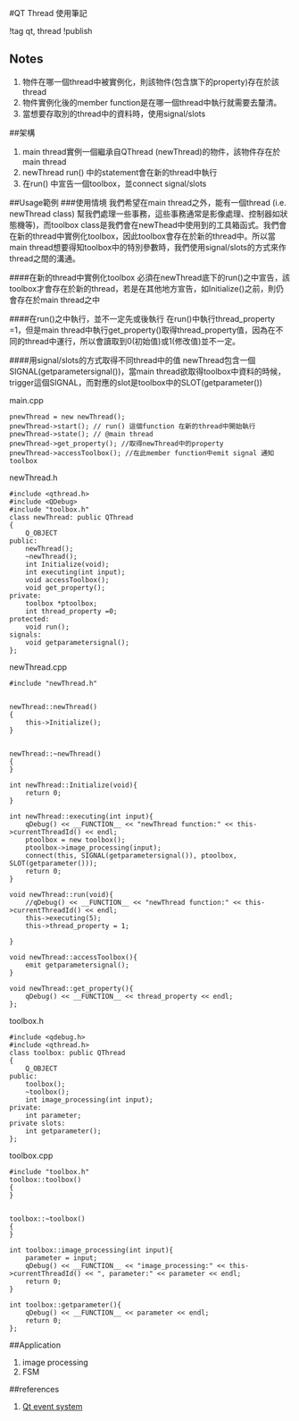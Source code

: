 #QT Thread 使用筆記

!tag qt, thread 
!publish


## Notes
1. 物件在哪一個thread中被實例化，則該物件(包含旗下的property)存在於該thread
2. 物件實例化後的member function是在哪一個thread中執行就需要去釐清。
3. 當想要存取別的thread中的資料時，使用signal/slots

##架構
1. main thread實例一個繼承自QThread (newThread)的物件，該物件存在於 main thread
2. newThread run() 中的statement會在新的thread中執行
3. 在run() 中宣告一個toolbox，並connect signal/slots

##Usage範例
###使用情境
我們希望在main thread之外，能有一個thread (i.e. newThread class) 幫我們處理一些事務，這些事務通常是影像處理、控制器如狀態機等)，而toolbox class是我們會在newThead中使用到的工具箱函式。我們會在新的thread中實例化toolbox，因此toolbox會存在於新的thread中。所以當main thread想要得知toolbox中的特別參數時，我們使用signal/slots的方式來作thread之間的溝通。

####在新的thread中實例化toolbox
必須在newThread底下的run()之中宣告，該toolbox才會存在於新的thread，若是在其他地方宣告，如Initialize()之前，則仍會存在於main thread之中

####在run()之中執行，並不一定先或後執行
在run()中執行thread_property =1，但是main thread中執行get_property()取得thread_property值，因為在不同的thread中運行，所以會讀取到0(初始值)或1(修改值)並不一定。

####用signal/slots的方式取得不同thread中的值
newThread包含一個SIGNAL(getparametersignal())，當main thread欲取得toolbox中資料的時候，trigger這個SIGNAL，而對應的slot是toolbox中的SLOT(getparameter())

main.cpp

	pnewThread = new newThread();
	pnewThread->start(); // run() 這個function 在新的thread中開始執行
	pnewThread->state(); // @main thread
	pnewThread->get_property(); //取得newThread中的property 
	pnewThread->accessToolbox(); //在此member function中emit signal 通知toolbox 

newThread.h

	#include <qthread.h>
	#include <QDebug>
	#include "toolbox.h"
	class newThread: public QThread
	{
		Q_OBJECT
	public:
		newThread();
		~newThread();
		int Initialize(void);
		int executing(int input);
		void accessToolbox();
		void get_property();
	private:
		toolbox *ptoolbox;
		int thread_property =0;
	protected:
		void run();
	signals:
		void getparametersignal();
	};

newThread.cpp

	#include "newThread.h"


	newThread::newThread()
	{
		this->Initialize();
	}


	newThread::~newThread()
	{
	}

	int newThread::Initialize(void){	
		return 0;
	}

	int newThread::executing(int input){
		qDebug() << __FUNCTION__ << "newThread function:" << this->currentThreadId() << endl;	
		ptoolbox = new toolbox();
		ptoolbox->image_processing(input);
		connect(this, SIGNAL(getparametersignal()), ptoolbox, SLOT(getparameter()));
		return 0;
	}

	void newThread::run(void){
		//qDebug() << __FUNCTION__ << "newThread function:" << this->currentThreadId() << endl;
		this->executing(5);
		this->thread_property = 1;

	}

	void newThread::accessToolbox(){
		emit getparametersignal();
	}

	void newThread::get_property(){
		qDebug() << __FUNCTION__ << thread_property << endl;
	};

toolbox.h

	#include <qdebug.h>
	#include <qthread.h>
	class toolbox: public QThread
	{	
		Q_OBJECT
	public:
		toolbox();
		~toolbox();
		int image_processing(int input);
	private:
		int parameter;
	private slots:
		int getparameter();
	};

toolbox.cpp

	#include "toolbox.h"
	toolbox::toolbox()
	{
	}


	toolbox::~toolbox()
	{
	}

	int toolbox::image_processing(int input){
		parameter = input;
		qDebug() << __FUNCTION__ << "image_processing:" << this->currentThreadId() << ", parameter:" << parameter << endl;	
		return 0;
	}

	int toolbox::getparameter(){
		qDebug() << __FUNCTION__ << parameter << endl;
		return 0;
	};

##Application
1. image processing 
2. FSM

##references
1. [Qt event system](http://doc.qt.io/qt-5/eventsandfilters.html)